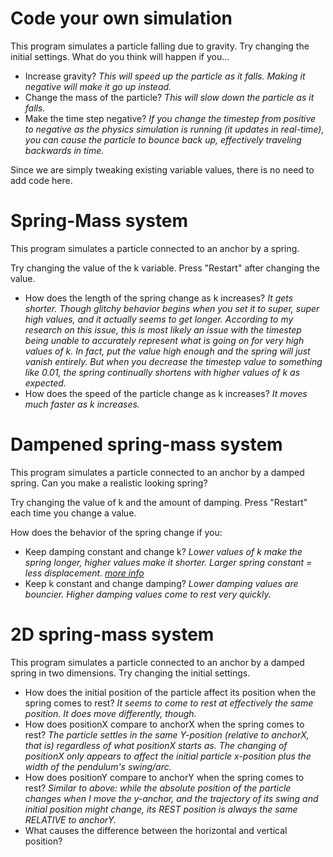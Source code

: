 # Code your own simulation

This program simulates a particle falling due to gravity. Try changing the initial settings. What do you think will happen if you...

- Increase gravity? _This will speed up the particle as it falls. Making it negative will make it go up instead._
- Change the mass of the particle? _This will slow down the particle as it falls._
- Make the time step negative? _If you change the timestep from positive to negative as the physics simulation is running (it updates in real-time), you can cause the particle to bounce back up, effectively traveling backwards in time._

Since we are simply tweaking existing variable values, there is no need to add code here.

# Spring-Mass system

This program simulates a particle connected to an anchor by a spring.

Try changing the value of the k variable. Press "Restart" after changing the value.

- How does the length of the spring change as k increases? *It gets shorter. Though glitchy behavior begins when you set it to super, super high values, and it actually seems to get longer. According to my research on this issue, this is most likely an issue with the timestep being unable to accurately represent what is going on for very high values of k. In fact, put the value high enough and the spring will just vanish entirely. But when you decrease the timestep value to something like 0.01, the spring continually shortens with higher values of k as expected.*
- How does the speed of the particle change as k increases? *It moves much faster as k increases.*

# Dampened spring-mass system

This program simulates a particle connected to an anchor by a damped spring. Can you make a realistic looking spring?

Try changing the value of k and the amount of damping. Press "Restart" each time you change a value.

How does the behavior of the spring change if you:
- Keep damping constant and change k? *Lower values of k make the spring longer, higher values make it shorter. Larger spring constant = less displacement. [more info](https://www.jamesspring.com/news/spring-constant/)*
- Keep k constant and change damping? *Lower damping values are bouncier. Higher damping values come to rest very quickly.* 

# 2D spring-mass system

This program simulates a particle connected to an anchor by a damped spring in two dimensions. Try changing the initial settings.

- How does the initial position of the particle affect its position when the spring comes to rest? *It seems to come to rest at effectively the same position. It does move differently, though.* 
- How does positionX compare to anchorX when the spring comes to rest? _The particle settles in the same Y-position (relative to anchorX, that is) regardless of what positionX starts as. The changing of positionX only appears to affect the initial particle x-position plus the width of the pendulum's swing/arc._
- How does positionY compare to anchorY when the spring comes to rest? _Similar to above: while the absolute position of the particle changes when I move the y-anchor, and the trajectory of its swing and initial position might change, its REST position is always the same RELATIVE to anchorY._
- What causes the difference between the horizontal and vertical position?
